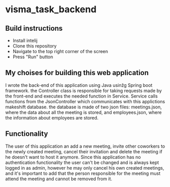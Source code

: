# visma_task_backend

## Build instructions
- Install intelij
- Clone this repository
- Navigate to the top right corner of the screen
- Press "Run" button

## My choises for building this web application
I wrote the back-end of this application using Java usinžg Spring boot framework. the Controller class is responsible for taking requests made by the 
front-end and executes the needed function in Service. Service calls functions from the JsonController which communicates with this applictions makeshift
database. the database is made of two json files: meetings.json, where the data about all the meeting is stored, and employees.json, where the information
about employees are stored.

## Functionality
The user of this application an add a new meeting, invite other coworkers to the newly created meeting, cancel their invitation and delete the meeting
if he doesn't want to host it anymore. Since this application has no authentication functionality the user can't be changed and is always kept logged in
as admin, however he may only cancel his own created meetings, and it's important to add that the person responsible for the meeting must attend the meeting
and cannot be removed from it.
